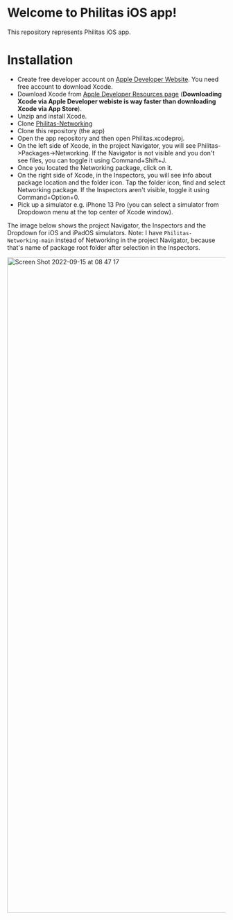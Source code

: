 # Welcome to Philitas iOS app!

This repository represents Philitas iOS app. 

# Installation
 - Create free developer account on [Apple Developer Website](https://developer.apple.com/). You need free account to download Xcode.
 - Download Xcode from [Apple Developer Resources page](https://developer.apple.com/download/all/?q=xcode) (**Downloading Xcode via Apple Developer webiste is way faster than downloading Xcode via App Store**).
 - Unzip and install Xcode.
 - Clone [Philitas-Networking](https://github.com/ivan-jovanovic1/Philitas-Networking)
 - Clone this repository (the app)
 - Open the app repository and then open Philitas.xcodeproj.
 - On the left side of Xcode, in the project Navigator, you will see Philitas->Packages->Networking. If the Navigator is not visible and you don't see files, you can toggle it using Command+Shift+J.
 - Once you located the Networking package, click on it.
 - On the right side of Xcode, in the Inspectors, you will see info about package location and the folder icon. Tap the folder icon, find and select Networking package. If the Inspectors aren't visible, toggle it using Command+Option+0. 
 - Pick up a simulator e.g. iPhone 13 Pro (you can select a simulator from Dropdowon menu at the top center of Xcode window).
 
 
The image below shows the project Navigator, the Inspectors and the Dropdown for iOS and iPadOS simulators. Note: I have `Philitas-Networking-main` instead of Networking in the project Navigator, because that's name of package root folder after selection in the Inspectors.

<img width="1512" alt="Screen Shot 2022-09-15 at 08 47 17" src="https://user-images.githubusercontent.com/59808721/190334724-8b7f66c1-c136-4408-8e8b-d313573d8d9f.png">
